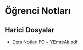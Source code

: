# Öğrenci Notları


<!--HariciDosyalar-->

## Harici Dosyalar

- [Ders Notları FO ~ YEmreAk.pdf](./Ders%20Notlar%C4%B1%20FO%20~%20YEmreAk.pdf)


<!--HariciDosyalar-->

